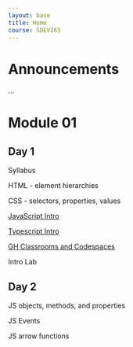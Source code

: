 ```yaml
---
layout: base
title: Home
course: SDEV265
---
```


# Announcements

...

# Module 01

## Day 1

Syllabus

HTML - element hierarchies

CSS - selectors, properties, values

[JavaScript Intro](../SDEV255/javascript_intro.md)

[Typescript Intro](typescript_intro.md)

[GH Classrooms and Codespaces](../common/git.html?course=SDEV264)

Intro Lab

## Day 2

JS objects, methods, and properties

JS Events

JS arrow functions
